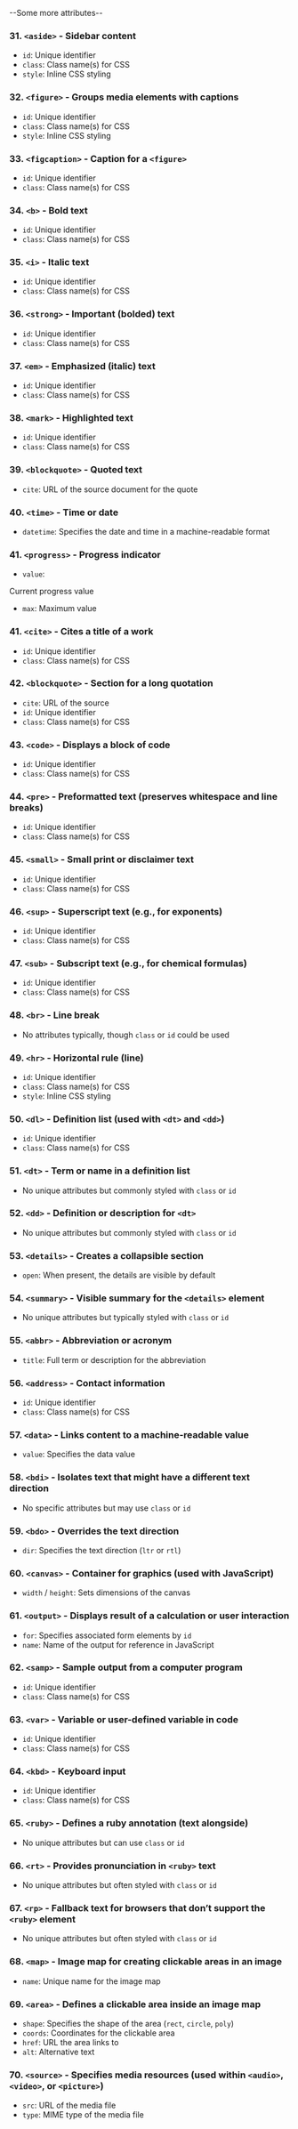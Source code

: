 --Some more attributes--
### 31. **`<aside>`** - Sidebar content
   - `id`: Unique identifier
   - `class`: Class name(s) for CSS
   - `style`: Inline CSS styling

### 32. **`<figure>`** - Groups media elements with captions
   - `id`: Unique identifier
   - `class`: Class name(s) for CSS
   - `style`: Inline CSS styling

### 33. **`<figcaption>`** - Caption for a `<figure>`
   - `id`: Unique identifier
   - `class`: Class name(s) for CSS

### 34. **`<b>`** - Bold text
   - `id`: Unique identifier
   - `class`: Class name(s) for CSS

### 35. **`<i>`** - Italic text
   - `id`: Unique identifier
   - `class`: Class name(s) for CSS

### 36. **`<strong>`** - Important (bolded) text
   - `id`: Unique identifier
   - `class`: Class name(s) for CSS

### 37. **`<em>`** - Emphasized (italic) text
   - `id`: Unique identifier
   - `class`: Class name(s) for CSS

### 38. **`<mark>`** - Highlighted text
   - `id`: Unique identifier
   - `class`: Class name(s) for CSS

### 39. **`<blockquote>`** - Quoted text
   - `cite`: URL of the source document for the quote

### 40. **`<time>`** - Time or date
   - `datetime`: Specifies the date and time in a machine-readable format

### 41. **`<progress>`** - Progress indicator
   - `value`:

 Current progress value
   - `max`: Maximum value
### 41. **`<cite>`** - Cites a title of a work
   - `id`: Unique identifier
   - `class`: Class name(s) for CSS

### 42. **`<blockquote>`** - Section for a long quotation
   - `cite`: URL of the source
   - `id`: Unique identifier
   - `class`: Class name(s) for CSS

### 43. **`<code>`** - Displays a block of code
   - `id`: Unique identifier
   - `class`: Class name(s) for CSS

### 44. **`<pre>`** - Preformatted text (preserves whitespace and line breaks)
   - `id`: Unique identifier
   - `class`: Class name(s) for CSS

### 45. **`<small>`** - Small print or disclaimer text
   - `id`: Unique identifier
   - `class`: Class name(s) for CSS

### 46. **`<sup>`** - Superscript text (e.g., for exponents)
   - `id`: Unique identifier
   - `class`: Class name(s) for CSS

### 47. **`<sub>`** - Subscript text (e.g., for chemical formulas)
   - `id`: Unique identifier
   - `class`: Class name(s) for CSS

### 48. **`<br>`** - Line break
   - No attributes typically, though `class` or `id` could be used

### 49. **`<hr>`** - Horizontal rule (line)
   - `id`: Unique identifier
   - `class`: Class name(s) for CSS
   - `style`: Inline CSS styling

### 50. **`<dl>`** - Definition list (used with `<dt>` and `<dd>`)
   - `id`: Unique identifier
   - `class`: Class name(s) for CSS

### 51. **`<dt>`** - Term or name in a definition list
   - No unique attributes but commonly styled with `class` or `id`

### 52. **`<dd>`** - Definition or description for `<dt>`
   - No unique attributes but commonly styled with `class` or `id`

### 53. **`<details>`** - Creates a collapsible section
   - `open`: When present, the details are visible by default

### 54. **`<summary>`** - Visible summary for the `<details>` element
   - No unique attributes but typically styled with `class` or `id`

### 55. **`<abbr>`** - Abbreviation or acronym
   - `title`: Full term or description for the abbreviation

### 56. **`<address>`** - Contact information
   - `id`: Unique identifier
   - `class`: Class name(s) for CSS

### 57. **`<data>`** - Links content to a machine-readable value
   - `value`: Specifies the data value

### 58. **`<bdi>`** - Isolates text that might have a different text direction
   - No specific attributes but may use `class` or `id`

### 59. **`<bdo>`** - Overrides the text direction
   - `dir`: Specifies the text direction (`ltr` or `rtl`)

### 60. **`<canvas>`** - Container for graphics (used with JavaScript)
   - `width` / `height`: Sets dimensions of the canvas

### 61. **`<output>`** - Displays result of a calculation or user interaction
   - `for`: Specifies associated form elements by `id`
   - `name`: Name of the output for reference in JavaScript

### 62. **`<samp>`** - Sample output from a computer program
   - `id`: Unique identifier
   - `class`: Class name(s) for CSS

### 63. **`<var>`** - Variable or user-defined variable in code
   - `id`: Unique identifier
   - `class`: Class name(s) for CSS

### 64. **`<kbd>`** - Keyboard input
   - `id`: Unique identifier
   - `class`: Class name(s) for CSS

### 65. **`<ruby>`** - Defines a ruby annotation (text alongside)
   - No unique attributes but can use `class` or `id`

### 66. **`<rt>`** - Provides pronunciation in `<ruby>` text
   - No unique attributes but often styled with `class` or `id`

### 67. **`<rp>`** - Fallback text for browsers that don’t support the `<ruby>` element
   - No unique attributes but often styled with `class` or `id`

### 68. **`<map>`** - Image map for creating clickable areas in an image
   - `name`: Unique name for the image map

### 69. **`<area>`** - Defines a clickable area inside an image map
   - `shape`: Specifies the shape of the area (`rect`, `circle`, `poly`)
   - `coords`: Coordinates for the clickable area
   - `href`: URL the area links to
   - `alt`: Alternative text

### 70. **`<source>`** - Specifies media resources (used within `<audio>`, `<video>`, or `<picture>`)
   - `src`: URL of the media file
   - `type`: MIME type of the media file